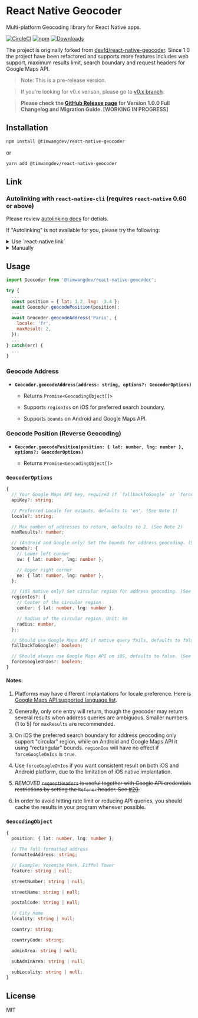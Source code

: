 # React Native Geocoder

Multi-platform Geocoding library for React Native apps.

[![CircleCI](https://circleci.com/gh/timwangdev/react-native-geocoder-reborn/tree/master.svg?style=shield)](https://circleci.com/gh/timwangdev/react-native-geocoder-reborn/tree/master)
[![npm](https://img.shields.io/npm/v/@timwangdev/react-native-geocoder.svg)](https://www.npmjs.com/package/@timwangdev/react-native-geocoder)
[![Downloads](https://img.shields.io/npm/dw/@timwangdev/react-native-geocoder.svg)](https://www.npmjs.com/package/@timwangdev/react-native-geocoder)

The project is originally forked from [devfd/react-native-geocoder](https://github.com/devfd/react-native-geocoder). Since 1.0 the project have been refactored and supports more features includes web support, maximum results limit, search boundary and request headers for Google Maps API.

> Note: This is a pre-release version.

> If you're looking for v0.x verison, please go to [v0.x branch](https://github.com/timwangdev/react-native-geocoder-reborn/tree/v0.x).

> **Please check the [GitHub Release page](https://github.com/timwangdev/react-native-geocoder-reborn/releases/) for Version 1.0.0 Full Changelog and Migration Guide. [WORKING IN PROGRESS]**

## Installation

```sh
npm install @timwangdev/react-native-geocoder
```

or

```sh
yarn add @timwangdev/react-native-geocoder
```

## Link

### Autolinking with `react-native-cli` (requires `react-native` 0.60 or above)

Please review [autolinking docs](https://github.com/react-native-community/cli/blob/master/docs/autolinking.md) for detials.

If "Autolinking" is not available for you, please try the following:

<details><summary>Use `react-native link`</summary>

```
react-native link @timwangdev/react-native-geocoder
```
</details>

<details><summary>Manually</summary>
If automatic linking fails you can follow the manual installation steps

#### iOS (With CocoaPods)

1. Add `pod 'react-native-geocoder', :path => '../node_modules/@timwangdev/react-native-geocoder/react-native-geocoder.podspec'` to your Podfile.
2. Run `pod install`.

#### iOS (Without CocoaPods)

1. In the XCode's "Project navigator", right click on Libraries folder under your project ➜ `Add Files to <...>`
2. Go to `node_modules` ➜ `@timwangdev/react-native-geocoder` and add `ios/RNGeocoder.xcodeproj` file
3. Add `libGeocoder.a` to "Build Phases" -> "Link Binary With Libraries"

#### Android

1. In `android/setting.gradle` add:

```gradle
...
include ':react-native-geocoder', ':app'
project(':react-native-geocoder').projectDir = new File(rootProject.projectDir, '../node_modules/@timwangdev/react-native-geocoder/android')
```

2. In `android/app/build.gradle`

```gradle
...
dependencies {
    ...
    implementation project(':react-native-geocoder')
}
```

3. Register module (in MainApplication.java)

```java
import com.timwangdev.reactnativegeocoder.GeocoderPackage; // <--- Add this line

public class MainActivity extends ReactActivity {
  ...
  @Override
  protected List<ReactPackage> getPackages() {
    ...
    packages.add(new GeocoderPackage()); // <--- Add this line

    return packages;
  }
  ...
}
```
</details>

## Usage

```js
import Geocoder from '@timwangdev/react-native-geocoder';

try {
  ...
  const position = { lat: 1.2, lng: -3.4 };
  await Geocoder.geocodePosition(position);
  ...
  await Geocoder.geocodeAddress('Paris', {
    locale: 'fr',
    maxResult: 2,
  });
  ...
} catch(err) {
  ...
}
```

### Geocode Address

* __`Geocoder.geocodeAddress(address: string, options?: GeocoderOptions)`__

  * Returns `Promise<GeocodingObject[]>`

  * Supports `regionIos` on iOS for preferred search boundary.

  * Supports `bounds` on Android and Google Maps API.

### Geocode Position (Reverse Geocoding)

* __`Geocoder.geocodePosition(position: { lat: number, lng: number }, options?: GeocoderOptions)`__

  * Returns `Promise<GeocodingObject[]>`

### `GeocoderOptions`

```typescript
{
  // Your Google Maps API key, required if `fallbackToGoogle` or `forceGoogleOnIos` is `true`.
  apiKey?: string;

  // Preferred Locale for outputs, defaults to 'en'. (See Note 1)
  locale?: string;

  // Max number of addresses to return, defaults to 2. (See Note 2)
  maxResults?: number;

  // (Android and Google only) Set the bounds for address geocoding. (See Note 3)
  bounds?: {
    // Lower left corner
    sw: { lat: number, lng: number },

    // Upper right corner
    ne: { lat: number, lng: number },
  };

  // (iOS native only) Set circular region for address geocoding. (See Note 3)
  regionIos?: {
    // Center of the circular region
    center: { lat: number, lng: number },

    // Radius of the circular region. Unit: km
    radius: number,
  };;

  // Should use Google Maps API if native query fails, defaults to false.
  fallbackToGoogle?: boolean;

  // Should always use Google Maps API on iOS, defaults to false. (See Note 4)
  forceGoogleOnIos?: boolean;
}
```
#### Notes:

1. Platforms may have different implantations for locale preference. Here is [Google Maps API supported language list](https://developers.google.com/maps/faq#languagesupport).

2. Generally, only one entry will return, though the geocoder may return several results when address queries are ambiguous. Smaller numbers (1 to 5) for `maxResults` are recommended.

2. On iOS the preferred search boundary for address geocoding only support "circular" region, while on Android and Google Maps API it using "rectangular" bounds. `regionIos` will have no effect if `forceGoogleOnIos` is `true`.

3. Use `forceGoogleOnIos` if you want consistent result on both iOS and Android platform, due to the limitation of iOS native implantation.

4. *REMOVED* <del>`requestHeaders` is useful together with Google API credentials restrictions by setting the `Referer` header. See [#20](https://github.com/timwangdev/react-native-geocoder-reborn/issues/20).</del>

5. In order to avoid hitting rate limit or reducing API queries, you should cache the results in your program whenever possible.

### `GeocodingObject`

```typescript
{
  position: { lat: number, lng: number };

  // The full formatted address
  formattedAddress: string;

  // Example: Yosemite Park, Eiffel Tower
  feature: string | null;

  streetNumber: string | null;

  streetName: string | null;

  postalCode: string | null;

  // City name
  locality: string | null;

  country: string;

  countryCode: string;

  adminArea: string | null;

  subAdminArea: string | null;

  subLocality: string | null;
}
```

## License

MIT
